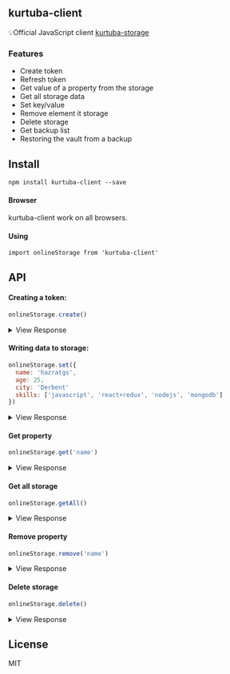 ## kurtuba-client
💡Official JavaScript client [kurtuba-storage](https://github.com/hazratgs/kurtuba-storage)


### Features
 - Create token
 - Refresh token
 - Get value of a property from the storage
 - Get all storage data
 - Set key/value
 - Remove element it storage
 - Delete storage
 - Get backup list
 - Restoring the vault from a backup

## Install

    npm install kurtuba-client --save

#### Browser
kurtuba-client work on all browsers.

#### Using

    import onlineStorage from 'kurtuba-client'

## API

#### Creating a token:
```js
onlineStorage.create()
```

 <details>
  <summary>View Response</summary>

```js 		 
{
  "status":  true,
  "data":{
    "token": "002cac23-aa8b-4803-a94f-3888020fa0df",
    "connect": "5bf365e0-1fc0-11e8-85d2-3f7a9c4f742e",
    "refreshToken": "5bf365e0-1fc0-11e8-85d2-3f7a9c4f742e"
  }
}
```
</details>

#### Writing data to storage:
```js
onlineStorage.set({
  name: 'hazratgs',
  age: 25,
  city: 'Derbent'
  skills: ['javascript', 'react+redux', 'nodejs', 'mongodb']
})
```

 <details>
  <summary>View Response</summary>

```js 		 
{
  "status":  true,
  "message": "Successfully added"
}
```
</details>

#### Get property
```js
onlineStorage.get('name')
```

 <details>
  <summary>View Response</summary>

```js 		 
{
  "status":  true,
  "data": "hazratgs"
}
```
</details>

#### Get all storage
```js
onlineStorage.getAll()
```

 <details>
  <summary>View Response</summary>

```js 		 
{
  "status":  true,
  "data": {
    name: 'hazratgs',
    age: 25,
    city: 'Derbent'
    skills: ['javascript', 'react+redux', 'nodejs', 'mongodb']
  }
}
```
</details>

#### Remove property
```js
onlineStorage.remove('name')
```

 <details>
  <summary>View Response</summary>

```js 		 
{
  "status":  true,
  "message": "Successfully deleted"
}
```
</details>


#### Delete storage
```js
onlineStorage.delete()
```

 <details>
  <summary>View Response</summary>

```js 		 
{
  "status":  true,
  "message": "Storage deleted"
}
```
</details>

## License
MIT
